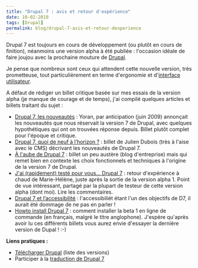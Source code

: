 ```yaml
---
title: "Drupal 7 : avis et retour d'expérience"
date: 10-02-2010
tags: [Drupal]
permalink: blog/drupal-7-avis-et-retour-dexperience
---
```

Drupal 7 est toujours en cours de développement (ou plutôt en cours de finition), néanmoins une version alpha à été publiée : l'occasion idéale de faire joujou avec la prochaine mouture de [Drupal](/tags/drupal).

Je pense que nombreux sont ceux qui attendent cette nouvelle version, très prometteuse, tout particulièrement en terme d'ergonomie et d'[interface utilisateur](http://www.d7ux.org/).

A défaut de rédiger un billet critique basée sur mes essais de la version alpha (je manque de courage et de temps), j'ai compilé quelques articles et billets traitant du sujet :

* [Drupal 7, les nouveautés](http://arnumeral.fr/articles/drupal/drupal-7-les-nouveautes) : Yoran, par anticipation (juin 2009) annonçait les nouveautés que nous réservait la version 7 de Drupal, avec quelques hypothétiques qui ont on trouvées réponse depuis. Billet plutôt complet pour l'époque et critique.
* [Drupal 7, quoi de neuf à l’horizon ?](http://juliendubois.fr/drupal_blog/drupal-7-quoi-de-neuf-a-lhorizon/) : billet de Julien Dubois (très à l'aise avec le CMS) décrivant les nouveautés de Drupal 7.
* [À l'aube de Drupal 7](http://www.linalis.com/actualites/articles-presse/-laube-drupal-7) : billet un peu austère (blog d'entreprise) mais qui remet bien en contexte les choix fonctionnels et techniques à l'origine de la version 7 de Drupal.
* [J'ai (rapidement) testé pour vous... Drupal 7](http://www.drupalistic.net/billet/jai-rapidement-teste-pour-vous-drupal-7) : retour d'expérience à chaud de Marie-Hélène, juste après la sortie de la version alpha 1. Point de vue intéressant, partagé par la plupart de testeur de cette version alpha (dont moi). Lire les commentaires.
* [Drupal 7 et l’accessibilité](http://www.bertrandkeller.info/2009/07/16/763-drupal-7-et-laccessibilite/) : l'accessibiliét étant l'un des objectifs de D7, il aurait été dommage de ne pas en parler !
* [Howto install Drupal 7](http://blog.admin-linux.org/cms-blog/howto-install-drupal-7) : comment installer la beta 1 en ligne de commande (en français, malgré le titre anglophone).
J'espère qu'après avoir lu ces différents billets vous aurez envie d'essayer la dernière version de Dupal ! :-)

**Liens pratiques :**

* [Télécharger Drupal](http://drupal.org/project/drupal) (liste des versions)
* Participer à la [traduction de Drupal 7](http://localize.drupal.org/translate/languages/fr/view?project=drupal&status=0&release=17706&search=&author=&context=all&limit=10)
